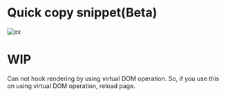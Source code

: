 # Quick copy snippet(Beta)

![ex](https://user-images.githubusercontent.com/33972190/59564845-8a311280-9086-11e9-824e-efff859843f6.gif)

# WIP

Can not hook rendering by using virtual DOM operation.
So, if you use this on using virtual DOM operation, reload page.